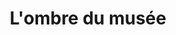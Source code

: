 ---
title: L'ombre du musée
description: >-
    Description du projet
image: artmission.jpg
video: ombre-du-musee.mp4

link: https://lombredumusee.netlify.app/
mention: >-
    Vous devez vous trouver au musée pour vivre pleinement l'expérience. L'expérience a été conçue pour une navigation sur mobile (et non sur ordinateur).
locked: false
---